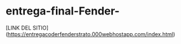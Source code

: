 # entrega-final-Fender-
[LINK DEL SITIO] (https://entregacoderfenderstrato.000webhostapp.com/index.html)
